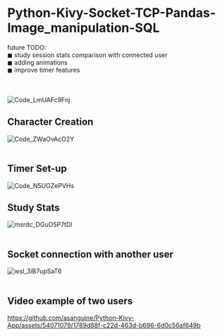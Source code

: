 # Python-Kivy-Socket-TCP-Pandas-Image_manipulation-SQL <br />
future TODO:<br />
◼ study session stats comparison with connected user <br />
◼ adding animations <br />
◼ improve timer features <br />
<br /><br />
<br />
![Code_LmUAFc9Fnj](https://github.com/asanguine/Python-Kivy-App/assets/54071079/7d45bc2d-fe26-44c4-b9ad-82d118a59918)
<br />
## Character Creation <br />
![Code_ZWaOvAcO2Y](https://github.com/asanguine/Python-Kivy-App/assets/54071079/dd7b44df-8125-4a0a-a487-5feba73e2799)
<br /><br />
## Timer Set-up <br />
![Code_N5UGZePVHs](https://github.com/asanguine/Python-Kivy-App/assets/54071079/3e3d86ff-ae62-4a7a-8f71-0a7e8fff1951)
<br />
## Study Stats <br />
![msrdc_DGuO5P7tDl](https://github.com/asanguine/Python-Kivy-App/assets/54071079/f93428ba-6f84-4249-bc2e-b4ad02364ae3)
<br />
<br />
## Socket connection with another user <br />
![wsl_3iB7upSaT6](https://github.com/asanguine/Python-Kivy-App/assets/54071079/dcd99973-a4a4-41c0-b4d7-082c288fc59b)
<br />
<br />
## Video example of two users <br />


https://github.com/asanguine/Python-Kivy-App/assets/54071079/1789d88f-c22d-463d-b696-6d0c56af649b


<br />

